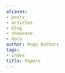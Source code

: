 ```yaml
---
aliases:
- posts
- articles
- blog
- showcase
- docs
author: Hugo Authors
tags:
- index
title: Papers
---
```

